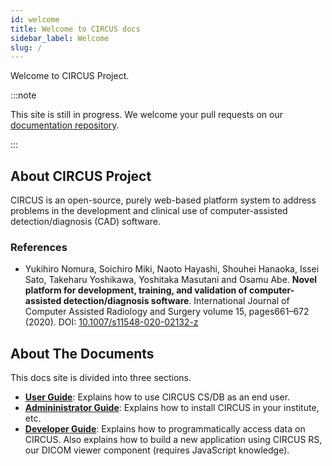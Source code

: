 ```yaml
---
id: welcome
title: Welcome to CIRCUS docs
sidebar_label: Welcome
slug: /
---
```


Welcome to CIRCUS Project.

:::note

This site is still in progress. We welcome your pull requests on our [documentation repository](https://github.com/utrad-ical/circus-docs).

:::

## About CIRCUS Project

CIRCUS is an open-source, purely web-based platform system to address problems in the development and clinical use of computer-assisted detection/diagnosis (CAD) software.

### References

- Yukihiro Nomura, Soichiro Miki, Naoto Hayashi, Shouhei Hanaoka, Issei Sato, Takeharu Yoshikawa, Yoshitaka Masutani and Osamu Abe. **Novel platform for development, training, and validation of computer-assisted detection/diagnosis software**. International Journal of Computer Assisted Radiology and Surgery volume 15, pages661–672 (2020). DOI: [10.1007/s11548-020-02132-z](http://dx.doi.org/10.1007/s11548-020-02132-z)

## About The Documents

This docs site is divided into three sections.

- **[User Guide](users/about)**: Explains how to use CIRCUS CS/DB as an end user.
- **[Admininistrator Guide](admin/installation)**: Explains how to install CIRCUS in your institute, etc.
- **[Developer Guide](api-intro)**: Explains how to programmatically access data on CIRCUS. Also explains how to build a new application using CIRCUS RS, our DICOM viewer component (requires JavaScript knowledge).
